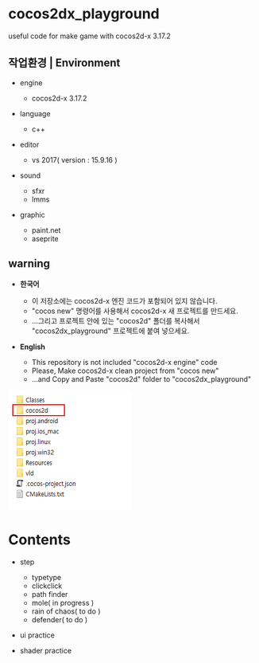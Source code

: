 # cocos2dx_playground

useful code for make game with cocos2d-x 3.17.2

## 작업환경 | Environment
- engine
  - cocos2d-x 3.17.2

- language
  - c++

- editor
  - vs 2017( version : 15.9.16 )

- sound
  - sfxr
  - lmms

- graphic
  - paint.net
  - aseprite

## warning
- **한국어**
  - 이 저장소에는 cocos2d-x 엔진 코드가 포함되어 있지 않습니다.
  - "cocos new" 명령어를 사용해서 cocos2d-x 새 프로젝트를 만드세요.
  - ...그리고 프로젝트 안에 있는 "cocos2d" 폴더를 복사해서 "cocos2dx_playground" 프로젝트에 붙여 넣으세요.
  
- **English**
  - This repository is not included "cocos2d-x engine" code
  - Please, Make cocos2d-x clean project from "cocos new"
  - ...and Copy and Paste "cocos2d" folder to "cocos2dx_playground"
  
<img src="https://github.com/R2Road/cocos2dx_playground/blob/master/wiki/readme_01.png">
</img>
  
  
# Contents

- step
  - typetype
  - clickclick
  - path finder
  - mole( in progress )
  - rain of chaos( to do )
  - defender( to do )
  
- ui practice

- shader practice

